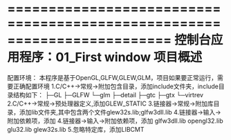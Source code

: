 ﻿========================================================================
    控制台应用程序：01_First window 项目概述
========================================================================

配置环境：
	本程序是基于OpenGL,GLFW,GLEW,GLM，项目如果要正常运行，需要正确配置环境
	1.C/C++->常规->附加包含目录，添加include文件夹，include目录结构如下：
	├─GL
	├─GLFW
	└─glm
		├─detail
		├─gtc
		├─gtx
		└─virtrev
	2.C/C++->常规->预处理器定义,添加GLEW_STATIC
	3.链接器->常规->附加库目录，添加lib文件夹,其中包含两个文件glew32s.lib;glfw3dll.lib
	4.链接器->输入->附加依赖项，添加
	4.链接器->输入->附加依赖项，添加
		glfw3dll.lib
		opengl32.lib
		glu32.lib
		glew32s.lib
	5.忽略特定库，添加LIBCMT
	